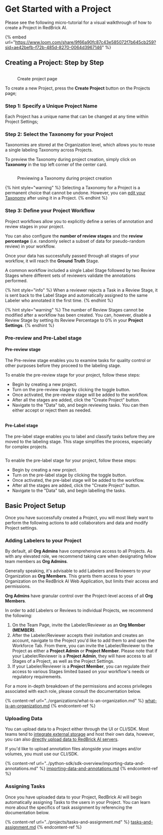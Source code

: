 # Get Started with a Project

Please see the following micro-tutorial for a visual walkthrough of how to create a Project in RedBrick AI.

{% embed url="https://www.loom.com/share/9f66a90fc87c43e585072f7b645cb259?sid=ae42befb-f72b-485d-8270-0064d3967146" %}

## Creating a Project: Step by Step

<figure><img src="../.gitbook/assets/app.redbrickai.com_a717f7d8-8a19-4346-b9b4-a90c8d6875ba_team (4).png" alt=""><figcaption><p>Create project page</p></figcaption></figure>

To create a new Project, press the **Create Project** button on the Projects page;

### Step 1: Specify a Unique Project Name&#x20;

Each Project has a unique name that can be changed at any time within Project Settings;

### Step 2: Select the Taxonomy for your Project

Taxonomies are stored at the Organization level, which allows you to reuse a single labeling Taxonomy across Projects.

To preview the Taxonomy during project creation, simply click on **Taxonomy** in the top left corner of the center card.

<figure><img src="../.gitbook/assets/CleanShot 2024-09-24 at 11.24.52@2x.png" alt=""><figcaption><p>Previewing a Taxonomy during project creation</p></figcaption></figure>

{% hint style="warning" %}
Selecting a Taxonomy for a Project is a permanent choice that cannot be undone. However, you can [edit your Taxonomy](../dashboard/taxonomies.md#modifying-taxonomies) after using it in a Project.
{% endhint %}

### Step 3: Define your Project Workflow

Project workflows allow you to explicitly define a series of annotation and review stages in your project.&#x20;

You can also configure the **number of review stages** and the **review percentage** (i.e. randomly select a subset of data for pseudo-random review) in your workflow.&#x20;

Once your data has successfully passed through all stages of your workflow, it will reach the **Ground Truth** Stage.&#x20;

A common workflow included a single Label Stage followed by two Review Stages where different sets of reviewers validate the annotations performed.&#x20;

{% hint style="info" %}
When a reviewer rejects a Task in a Review Stage, it is sent back to the Label Stage and automatically assigned to the same Labeler who annotated it the first time.
{% endhint %}

{% hint style="warning" %}
The number of Review Stages cannot be modified after a workflow has been created. You can, however, disable a Review Stage by setting its Review Percentage to 0% in your **Project Settings**.
{% endhint %}

### Pre-review and Pre-Label stage

#### Pre-review stage

The Pre-review stage enables you to examine tasks for quality control or other purposes before they proceed to the labeling stage.

To enable the pre-review stage for your project, follow these steps:

* Begin by creating a new project.
* Turn on the pre-review stage by clicking the toggle button.
* Once activated, the pre-review stage will be added to the workflow.
* After all the stages are added, click the "Create Project" button.
* Navigate to the "Data" tab, and begin reviewing tasks. You can then either accept or reject them as needed.

<figure><img src="../.gitbook/assets/Screenshot 2024-06-20 at 12.26.36 PM.png" alt=""><figcaption></figcaption></figure>

#### Pre-Label stage&#x20;

The pre-label stage enables you to label and classify tasks before they are moved to the labeling stage. This stage simplifies the process, especially for complex projects.

<figure><img src="../.gitbook/assets/Screenshot 2024-06-20 at 12.54.52 PM.png" alt=""><figcaption></figcaption></figure>

To enable the pre-label stage for your project, follow these steps:

* Begin by creating a new project.
* Turn on the pre-label stage by clicking the toggle button.
* Once activated, the pre-label stage will be added to the workflow.
* After all the stages are added, click the "Create Project" button.
* Navigate to the "Data" tab, and begin labelling the tasks.&#x20;

## Basic Project Setup

Once you have successfully created a Project, you will most likely want to perform the following actions to add collaborators and data and modify Project settings.

### Adding Labelers to your Project

By default, all **Org Admins** have comprehensive access to all Projects. As with any elevated role, we recommend taking care when designating fellow team members as **Org Admins**.

Generally speaking, it's advisable to add Labelers and Reviewers to your Organization as **Org Members**. This grants them access to your Organization on the RedBrick AI Web Application, but limits their access and permissions.&#x20;

**Org Admins** have granular control over the Project-level access of all **Org Members**.

In order to add Labelers or Reviews to individual Projects, we recommend the following:

1. On the Team Page, invite the Labeler/Reviewer as an **Org Member (MEMBER)**.&#x20;
2. After the Labeler/Reviewer accepts their invitation and creates an account, navigate to the Project you'd like to add them to and open the Workforce Tab. From there, you can invite the Labeler/Reviewer to the Project as either a **Project Admin** or **Project Member**. Please note that  if your Labeler/Reviewer is a **Project Admin**, they will have access to all Stages of a Project, as well as the Project Settings.&#x20;
3. If your Labeler/Reviewer is a **Project Member**, you can regulate their access to various Stages limited based on your workflow's needs or regulatory requirements.&#x20;

For a more in-depth breakdown of the permissions and access privileges associated with each role, please consult the documentation below.

{% content-ref url="../organizations/what-is-an-organization.md" %}
[what-is-an-organization.md](../organizations/what-is-an-organization.md)
{% endcontent-ref %}

### Uploading Data

You can upload data to a Project either through the UI or CLI/SDK. Most teams tend to [integrate external storage](../importing-data/import-cloud-data/creating-an-items-list.md) and host their own data, however, you can also [directly upload data to RedBrick AI servers](../importing-data/uploading-data-to-redbrick.md).

If you'd like to upload annotation files alongside your images and/or volumes, you must use our CLI/SDK.

{% content-ref url="../python-sdk/sdk-overview/importing-data-and-annotations.md" %}
[importing-data-and-annotations.md](../python-sdk/sdk-overview/importing-data-and-annotations.md)
{% endcontent-ref %}

### Assigning Tasks

Once you have uploaded data to your Project, RedBrick AI will begin automatically assigning Tasks to the users in your Project. You can learn more about the specifics of task assignment by referencing the documentation below.

{% content-ref url="../projects/tasks-and-assignment.md" %}
[tasks-and-assignment.md](../projects/tasks-and-assignment.md)
{% endcontent-ref %}

